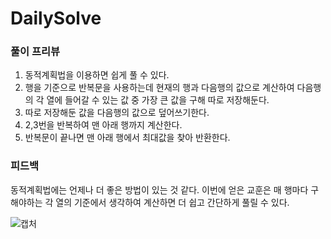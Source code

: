 # DailySolve 

### 풀이 프리뷰

1. 동적계획법을 이용하면 쉽게 풀 수 있다.
2. 행을 기준으로 반복문을 사용하는데 현재의 행과 다음행의 값으로 계산하여 다음행의 각 열에 들어갈 수 있는 값 중 가장 큰 값을 구해 따로 저장해둔다.
3. 따로 저장해둔 값을 다음행의 값으로 덮어쓰기한다.
4. 2,3번을 반복하여 맨 아래 행까지 계산한다.
5. 반복문이 끝나면 맨 아래 행에서 최대값을 찾아 반환한다.
        
### 피드백
  
동적계획법에는 언제나 더 좋은 방법이 있는 것 같다. 이번에 얻은 교훈은 매 행마다 구해야하는 각 열의 기준에서 생각하여 계산하면 더 쉽고 간단하게 풀릴 수 있다.

![캡처](https://user-images.githubusercontent.com/43840175/152178537-96f35738-bfaa-424c-88c4-f1bcc0d60a4e.PNG)
